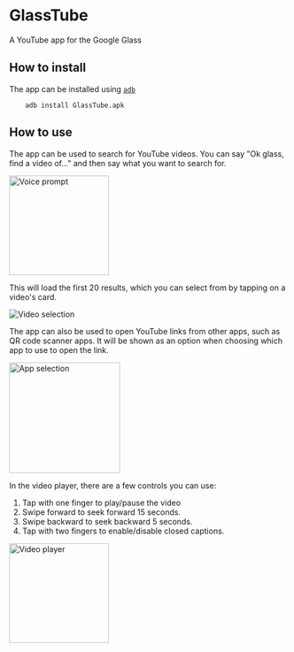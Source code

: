 # GlassTube
A YouTube app for the Google Glass
## How to install
The app can be installed using [`adb`](https://developer.android.com/tools/help/adb.html)
```
    adb install GlassTube.apk
```
## How to use
The app can be used to search for YouTube videos. You can say "Ok glass, find a video of..." and then say what you want to search for.

<img height="180" alt="Voice prompt" src="https://github.com/user-attachments/assets/5b578082-d4b4-4576-88dc-cb61b6b3c6bf" />

This will load the first 20 results, which you can select from by tapping on a video's card.

<img alt="Video selection" src="https://github.com/user-attachments/assets/4183fb29-025f-4dd9-a884-14f9a8e3d342" />

The app can also be used to open YouTube links from other apps, such as QR code scanner apps. It will be shown as an option when choosing which app to use to open the link.

<img height="200" alt="App selection" src="https://github.com/user-attachments/assets/e60eac9a-e9ec-417d-812a-47131dba1f53" />

In the video player, there are a few controls you can use:
1. Tap with one finger to play/pause the video
2. Swipe forward to seek forward 15 seconds.
3. Swipe backward to seek backward 5 seconds.
4. Tap with two fingers to enable/disable closed captions.

<img height="180" alt="Video player" src="https://github.com/user-attachments/assets/a0f08b80-d606-4452-acf9-80b55cb594e7" />

